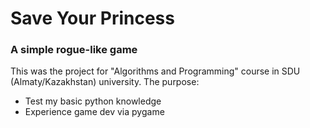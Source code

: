 # <b>Save Your Princess</b>
<h3>A simple rogue-like game</h3>
This was the project for "Algorithms and Programming" course in SDU (Almaty/Kazakhstan) university.
The purpose:
<ul>
  <li>Test my basic python knowledge</li>
  <li>Experience game dev via pygame</li>
</ul>

